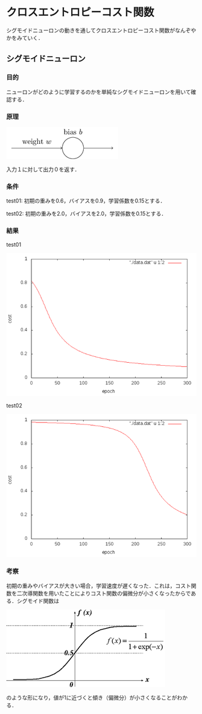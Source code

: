 # クロスエントロピーコスト関数
シグモイドニューロンの動きを通してクロスエントロピーコスト関数がなんぞやかをみていく．

## シグモイドニューロン
### 目的
ニューロンがどのように学習するのかを単純なシグモイドニューロンを用いて確認する．

### 原理
![sigmoid](fig/sigmoid.png)

入力１に対して出力０を返す．

### 条件
test01: 初期の重みを0.6，バイアスを0.9，学習係数を0.15とする．

test02: 初期の重みを2.0，バイアスを2.0，学習係数を0.15とする．

### 結果
test01

![](fig/wb0609.png)

test02

![](fig/wb22.png)

### 考察
初期の重みやバイアスが大きい場合，学習速度が遅くなった．これは，コスト関数を二次導関数を用いたことによりコスト関数の偏微分が小さくなったからである．シグモイド関数は

![](fig/sigmoid_fig.png)

のような形になり，値が1に近づくと傾き（偏微分）が小さくなることがわかる．
